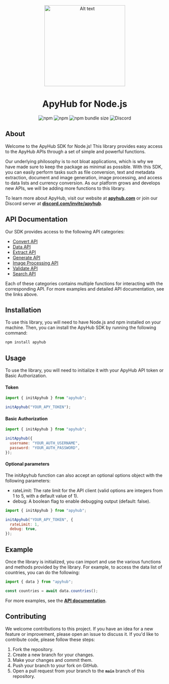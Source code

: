 <div align="center">
  <img src="https://apyhub.com/logo.svg" alt="Alt text" width="256px" height="256px">

# ApyHub for Node.js

![npm](https://img.shields.io/npm/v/apyhub)
![npm](https://img.shields.io/npm/dt/apyhub)
![npm bundle size](https://img.shields.io/bundlephobia/min/apyhub)
![Discord](https://img.shields.io/discord/998969119657427024)

</div>

## About

Welcome to the ApyHub SDK for Node.js! This library provides easy access to the ApyHub APIs through a set of simple and powerful functions.

Our underlying philosophy is to not bloat applications, which is why we have made sure to keep the package as minimal as possible. With this SDK, you can easily perform tasks such as file conversion, text and metadata extraction, document and image generation, image processing, and access to data lists and currency conversion. As our platform grows and develops new APIs, we will be adding more functions to this library.

To learn more about ApyHub, visit our website at **[apyhub.com](https://www.apyhub.com/)** or join our Discord server at [**discord.com/invite/apyhub**](https://discord.gg/JZagJJcw6F).

## **API Documentation**

Our SDK provides access to the following API categories:

- [Convert API](https://github.com/apyhub/apyhub.js/tree/main/docs/modules/convert.md)
- [Data API](https://github.com/apyhub/apyhub.js/tree/main/docs/modules/data.md)
- [Extract API](https://github.com/apyhub/apyhub.js/tree/main/docs/modules/extract.md)
- [Generate API](https://github.com/apyhub/apyhub.js/tree/main/docs/modules/generate.md)
- [Image Processing API](https://github.com/apyhub/apyhub.js/tree/main/docs/modules/imageProcessor.md)
- [Validate API](https://github.com/apyhub/apyhub.js/tree/main/docs/modules/validate.md)
- [Search API](https://github.com/apyhub/apyhub.js/tree/main/docs/modules/search.md)

Each of these categories contains multiple functions for interacting with the corresponding API. For more examples and detailed API documentation, see the links above.

## **Installation**

To use this library, you will need to have Node.js and npm installed on your machine. Then, you can install the ApyHub SDK by running the following command:

```bash
npm install apyhub
```

## **Usage**

To use the library, you will need to initialize it with your ApyHub API token or Basic Authorization.

#### Token

```jsx
import { initApyhub } from "apyhub";

initApyhub("YOUR_APY_TOKEN");
```

#### Basic Authorization

```jsx
import { initApyhub } from "apyhub";

initApyhub({
  username: "YOUR_AUTH_USERNAME",
  password: "YOUR_AUTH_PASSWORD",
});
```

#### Optional parameters

The initApyhub function can also accept an optional options object with the following parameters:

- rateLimit: The rate limit for the API client (valid options are integers from 1 to 5, with a default value of 1).
- debug: A boolean flag to enable debugging output (default: false).

```jsx
import { initApyhub } from "apyhub";

initApyhub("YOUR_APY_TOKEN", {
  rateLimit: 1,
  debug: true,
});
```

## **Example**

Once the library is initialized, you can import and use the various functions and methods provided by the library. For example, to access the data list of countries, you can do the following:

```jsx
import { data } from "apyhub";

const countries = await data.countries();
```

For more examples, see the **[API documentation](https://github.com/apyhub/apyhub.js/tree/main/src#README.md)**.

## **Contributing**

We welcome contributions to this project. If you have an idea for a new feature or improvement, please open an issue to discuss it. If you'd like to contribute code, please follow these steps:

1. Fork the repository.
2. Create a new branch for your changes.
3. Make your changes and commit them.
4. Push your branch to your fork on GitHub.
5. Open a pull request from your branch to the **`main`** branch of this repository.
